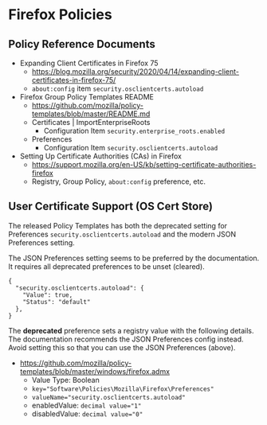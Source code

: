 # Firefox Policies

## Policy Reference Documents

* Expanding Client Certificates in Firefox 75
  *  https://blog.mozilla.org/security/2020/04/14/expanding-client-certificates-in-firefox-75/
  *  `about:config` item `security.osclientcerts.autoload`
* Firefox Group Policy Templates README
  * https://github.com/mozilla/policy-templates/blob/master/README.md
  * Certificates | ImportEnterpriseRoots
    * Configuration Item `security.enterprise_roots.enabled`
  * Preferences
    * Configuration Item `security.osclientcerts.autoload`
* Setting Up Certificate Authorities (CAs) in Firefox
  * https://support.mozilla.org/en-US/kb/setting-certificate-authorities-firefox
  * Registry, Group Policy, `about:config` preference, etc.

## User Certificate Support (OS Cert Store)

The released Policy Templates has both the deprecated setting for Preferences `security.osclientcerts.autoload` and the modern JSON Preferences setting. 

The JSON Preferences setting seems to be preferred by the documentation. It requires all deprecated preferences to be unset (cleared).

```
{
  "security.osclientcerts.autoload": {
    "Value": true,
    "Status": "default"
  },
}
```

The **deprecated** preference sets a registry value with the following details. The documentation recommends the JSON Preferences config instead. Avoid setting this so that you can use the JSON Preferences (above).

* https://github.com/mozilla/policy-templates/blob/master/windows/firefox.admx
  * Value Type: Boolean
  * `key="Software\Policies\Mozilla\Firefox\Preferences"`
  * `valueName="security.osclientcerts.autoload"`
  * enabledValue: `decimal value="1"`
  * disabledValue: `decimal value="0"`
